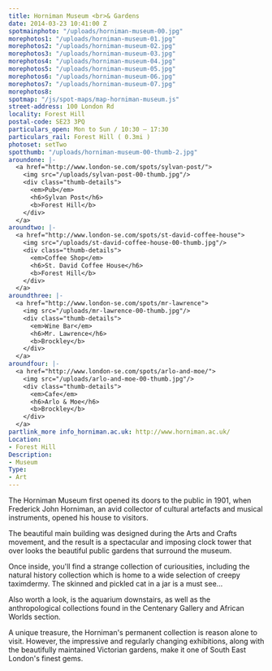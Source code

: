 ```yaml
---
title: Horniman Museum <br>& Gardens
date: 2014-03-23 10:41:00 Z
spotmainphoto: "/uploads/horniman-museum-00.jpg"
morephotos1: "/uploads/horniman-museum-01.jpg"
morephotos2: "/uploads/horniman-museum-02.jpg"
morephotos3: "/uploads/horniman-museum-03.jpg"
morephotos4: "/uploads/horniman-museum-04.jpg"
morephotos5: "/uploads/horniman-museum-05.jpg"
morephotos6: "/uploads/horniman-museum-06.jpg"
morephotos7: "/uploads/horniman-museum-07.jpg"
morephotos8: 
spotmap: "/js/spot-maps/map-horniman-museum.js"
street-address: 100 London Rd
locality: Forest Hill
postal-code: SE23 3PQ
particulars_open: Mon to Sun / 10:30 – 17:30
particulars_rail: Forest Hill ( 0.3mi )
photoset: setTwo
spotthumb: "/uploads/horniman-museum-00-thumb-2.jpg"
aroundone: |-
  <a href="http://www.london-se.com/spots/sylvan-post/">
    <img src="/uploads/sylvan-post-00-thumb.jpg"/>
    <div class="thumb-details">
      <em>Pub</em>
      <h6>Sylvan Post</h6>
      <b>Forest Hill</b>
    </div>
  </a>
aroundtwo: |-
  <a href="http://www.london-se.com/spots/st-david-coffee-house">
    <img src="/uploads/st-david-coffee-house-00-thumb.jpg"/>
    <div class="thumb-details">
      <em>Coffee Shop</em>
      <h6>St. David Coffee House</h6>
      <b>Forest Hill</b>
    </div>
  </a>
aroundthree: |-
  <a href="http://www.london-se.com/spots/mr-lawrence">
    <img src="/uploads/mr-lawrence-00-thumb.jpg"/>
    <div class="thumb-details">
      <em>Wine Bar</em>
      <h6>Mr. Lawrence</h6>
      <b>Brockley</b>
    </div>
  </a>
aroundfour: |-
  <a href="http://www.london-se.com/spots/arlo-and-moe/">
    <img src="/uploads/arlo-and-moe-00-thumb.jpg"/>
    <div class="thumb-details">
      <em>Cafe</em>
      <h6>Arlo & Moe</h6>
      <b>Brockley</b>
    </div>
  </a>
partlink_more info_horniman.ac.uk: http://www.horniman.ac.uk/
Location:
- Forest Hill
Description:
- Museum
Type:
- Art
---
```


The Horniman Museum first opened its doors to the public in 1901, when Frederick John Horniman, an avid collector of cultural artefacts and musical instruments, opened his house to visitors. 

The beautiful main building was designed during the Arts and Crafts movement, and the result is a spectacular and imposing clock tower that over looks the beautiful public gardens that surround the museum.

Once inside, you'll find a strange collection of curiousities, including the natural history collection which is home to a wide selection of creepy taximdermy. The skinned and pickled cat in a jar is a must see…

Also worth a look, is the aquarium downstairs, as well as the anthropological collections found in the Centenary Gallery and African Worlds section.

A unique treasure, the Horniman's permanent collection is reason alone to visit. However, the impressive and  regularly changing exhibitions, along with the beautifully maintained Victorian gardens, make it one of South East London's finest gems.
